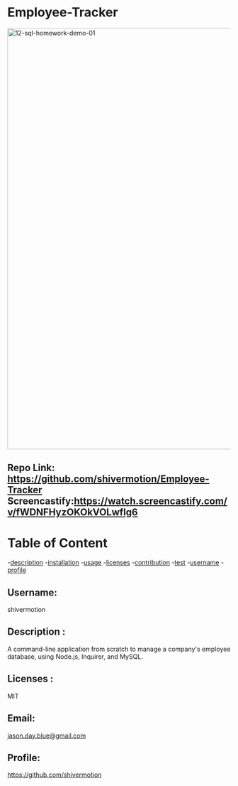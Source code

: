# Employee-Tracker

<img width="948" alt="12-sql-homework-demo-01" src="https://user-images.githubusercontent.com/75548830/146315549-91a0ca22-3c35-4c79-9144-8f4ccaed74a8.png">

## Repo Link: https://github.com/shivermotion/Employee-Tracker Screencastify:https://watch.screencastify.com/v/fWDNFHyzOKOkVOLwfIg6

# Table of Content

-[description](#description) -[installation](#installation) -[usage](#usage) -[licenses](#licenses) -[contribution](#contribution) -[test](#test) -[username](#username) -[profile](#profile)

## Username:

shivermotion

## Description :

A command-line application from scratch to manage a company's employee database, using Node.js, Inquirer, and MySQL.

## Licenses :

MIT

## Email:

jason.day.blue@gmail.com

## Profile:

https://github.com/shivermotion
